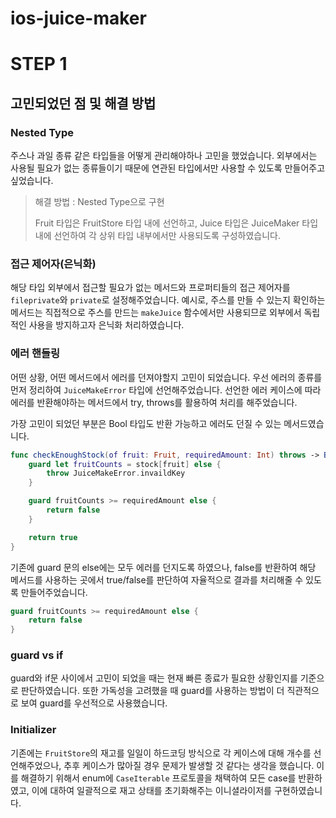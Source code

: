 # ios-juice-maker

# STEP 1

## 고민되었던 점 및 해결 방법

### Nested Type

주스나 과일 종류 같은 타입들을 어떻게 관리해야하나 고민을 했었습니다. 외부에서는 사용될 필요가 없는 종류들이기 때문에 연관된 타입에서만 사용할 수 있도록 만들어주고 싶었습니다. 

> 해결 방법 : Nested Type으로 구현
>
> Fruit 타입은 FruitStore 타입 내에 선언하고, Juice 타입은 JuiceMaker 타입 내에 선언하여 각 상위 타입 내부에서만 사용되도록 구성하였습니다.

### 접근 제어자(은닉화)

해당 타입 외부에서 접근할 필요가 없는 메서드와 프로퍼티들의 접근 제어자를 `fileprivate`와 `private`로 설정해주었습니다. 예시로, 주스를 만들 수 있는지 확인하는 메서드는 직접적으로 주스를 만드는 `makeJuice` 함수에서만 사용되므로 외부에서 독립적인 사용을 방지하고자 은닉화 처리하였습니다.

### 에러 핸들링

어떤 상황, 어떤 메서드에서 에러를 던져야할지 고민이 되었습니다. 우선 에러의 종류를 먼저 정리하여 `JuiceMakeError` 타입에 선언해주었습니다. 선언한 에러 케이스에 따라 에러를 반환해야하는 메서드에서 try, throws를 활용하여 처리를 해주었습니다. 

가장 고민이 되었던 부분은 Bool 타입도 반환 가능하고 에러도 던질 수 있는 메서드였습니다. 

```swift
func checkEnoughStock(of fruit: Fruit, requiredAmount: Int) throws -> Bool {
    guard let fruitCounts = stock[fruit] else {
        throw JuiceMakeError.invaildKey
    }

    guard fruitCounts >= requiredAmount else {
        return false
    }

    return true
}
```
기존에 guard 문의 else에는 모두 에러를 던지도록 하였으나, false를 반환하여 해당 메서드를 사용하는 곳에서 true/false를 판단하여 자율적으로 결과를 처리해줄 수 있도록 만들어주었습니다. 

```swift
guard fruitCounts >= requiredAmount else {
    return false
}
```


### guard vs if 

guard와 if문 사이에서 고민이 되었을 때는 현재 빠른 종료가 필요한 상황인지를 기준으로 판단하였습니다. 또한 가독성을 고려했을 때 guard를 사용하는 방법이 더 직관적으로 보여 guard를 우선적으로 사용했습니다.



### Initializer

기존에는 `FruitStore`의 재고를 일일이 하드코딩 방식으로 각 케이스에 대해 개수를 선언해주었으나, 추후 케이스가 많아질 경우 문제가 발생할 것 같다는 생각을 했습니다. 이를 해결하기 위해서 enum에 `CaseIterable` 프로토콜을 채택하여 모든 case를 반환하였고, 이에 대하여 일괄적으로 재고 상태를 초기화해주는 이니셜라이저를 구현하였습니다. 
